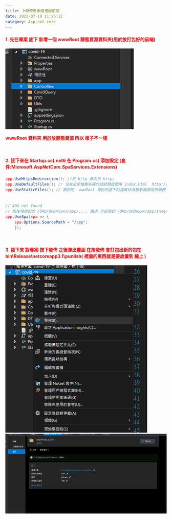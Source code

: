 ```yaml
---
title: 上線使用後端搭配前端
date: 2022-07-19 11:26:12
category: Asp.net core 
---
```



#### **<font color='red'>1. 先在專案 底下 新增一個 wwwRoot 靜態資源資料夾(用於放打包好的前端)</font>**


![](AspCore-FrontEnd-with-BackEnd-Online/wwwRoot.png)

**<font color='red'>wwwRoot 資料夾 用於放靜態資源 所以 樣子不一樣<font>**

<br>

#### **<font color='red'>2. 接下來在 Startup.cs(.net6 在 Program.cs) 添加設定 (套件:Microsoft.AspNetCore.SpaServices.Extensions)</font>**

```c#
app.UseHttpsRedirection(); //將 http 導向至 https
app.UseDefaultFiles(); // 沒有指定檔案名稱的話就預設使用 index.html  http://xxx.xxx.xx/controller/(index.html)
app.UseStaticFiles(); // 預設把  wwwRoot 資料夾底下的檔案作為靜態資源提供服務


// 404 not found
// 把後端收到的 /ORD/ORDWxxxx/app/.... 請求 全部導到 /ORD/ORDWxxx/app/index.html 靜態資源 並告訴前端 /a/b/c
app.UseSpa(spa => {
	spa.Options.SourcePath = "/app";
	});
```

<br>

#### **<font color='red'>3. 接下來 對專案 按下發佈 之後彈出畫面 在按發佈 會打包出新的包在 bin\Release\netcoreapp3.1\punlish( 裡面的東西就是要放置到 線上 )</font>**

![](AspCore-FrontEnd-with-BackEnd-Online/release.png)
![](AspCore-FrontEnd-with-BackEnd-Online/release2.png)
